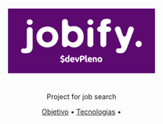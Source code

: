 <p align="center">
  <img align="center" width="300" src=public/images/logo.png> 
</p>


<h1 align="center">
</h1>
<p align="center">Project for job search</p>


<p align="center">
 <a href="#objetivo">Objetivo</a> •
 <a href="#tecnologias">Tecnologias</a> • 
</p>
